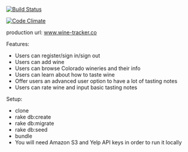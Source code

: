 [![Build Status](https://travis-ci.org/figmentbml/wine-tracker.svg?branch=master)](https://travis-ci.org/figmentbml/wine-tracker)

[![Code Climate](https://codeclimate.com/github/figmentbml/wine-tracker/badges/gpa.svg)](https://codeclimate.com/github/figmentbml/wine-tracker)

production url: www.wine-tracker.co

Features:
- Users can register/sign in/sign out
- Users can add wine
- Users can browse Colorado wineries and their info
- Users can learn about how to taste wine
- Offer users an advanced user option to have a lot of tasting notes
- Users can rate wine and input basic tasting notes

Setup:
- clone
- rake db:create
- rake db:migrate
- rake db:seed
- bundle
- You will need Amazon S3 and Yelp API keys in order to run it locally
